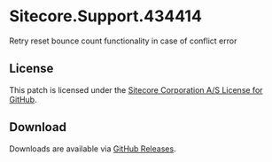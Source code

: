 # Sitecore.Support.434414
Retry reset bounce count functionality in case of conflict error

## License  
This patch is licensed under the [Sitecore Corporation A/S License for GitHub](https://github.com/sitecoresupport/Sitecore.Support.434414/blob/master/LICENSE).  

## Download  
Downloads are available via [GitHub Releases](https://github.com/sitecoresupport/Sitecore.Support.434414/releases).  
